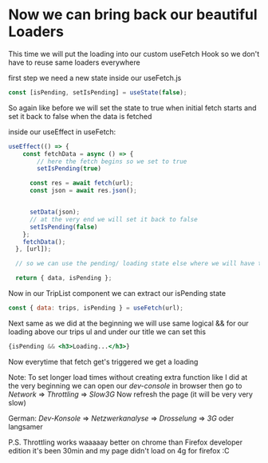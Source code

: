 # Now we can bring back our beautiful Loaders

This time we will put the loading into our custom useFetch Hook so we don't have to reuse same loaders everywhere

first step we need a new state inside our useFetch.js

```jsx
const [isPending, setIsPending] = useState(false);
```

So again like before we will set the state to true when initial fetch starts and set it back to false when the data is fetched

inside our useEffect in useFetch:
```jsx
useEffect(() => {
    const fetchData = async () => {
        // here the fetch begins so we set to true
        setIsPending(true)

      const res = await fetch(url);
      const json = await res.json();


      setData(json);
      // at the very end we will set it back to false
      setIsPending(false)
    };
    fetchData();
  }, [url]);

  // so we can use the pending/ loading state else where we will have to pass it over with our data

  return { data, isPending };
```

Now in our TripList component we can extract our isPending state

```jsx
const { data: trips, isPending } = useFetch(url);
```

Next same as we did at the beginning we will use same logical && for our loading
above our trips ul and under our title we can set this

```jsx
{isPending && <h3>Loading...</h3>}
```

Now everytime that fetch get's triggered we get a loading

Note: To set longer load times without creating extra function like I did at the very beginning we can open our _dev-console_ in browser then go to _Network_ => _Throttling_ => _Slow3G_ Now refresh the page (it will be very very slow)

German: _Dev-Konsole_ => _Netzwerkanalyse_ => _Drosselung_ => _3G_ oder langsamer

P.S. Throttling works waaaaay better on chrome than Firefox developer edition it's been 30min and my page didn't load on 4g for firefox :C